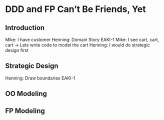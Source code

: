 # DDD and FP Can’t Be Friends, Yet

## Introduction

Mike: I have customer
Henning: Domain Story EAKI-1
Mike: I see cart, cart, cart -> Lets write code to model the cart
Henning: I would do strategic design first

## Strategic Design

Henning: Draw boundaries EAKI-1

## OO Modeling

## FP Modeling
